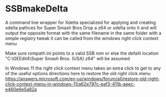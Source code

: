 # SSBmakeDelta

A command line wrapper for Xdelta specialized for applying and creating xdelta pathces for Super Smash Bros
Drop a z64 or xdelta onto it and will output the opposite format with the same filename in the same folder
with a simple registry tweak it can be called from the windows right click context menu

Make sure rompath.ini points to a valid SSB rom or else the defailt location
  "C:\GEEdit4\Super Smash Bros. (USA).z64"
  will be assumed

In Windows 11 the right click context menu takes an extra click to get to any of the useful options directions here to restore the old right click menu
https://answers.microsoft.com/en-us/windows/forum/all/restore-old-right-click-context-menu-in-windows-11/a62e797c-eaf3-411b-aeec-e460e6e5a82a
